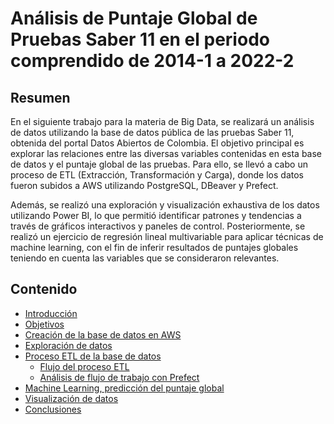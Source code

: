 # Análisis de Puntaje Global de Pruebas Saber 11 en el periodo comprendido de 2014-1 a 2022-2

## Resumen

En el siguiente trabajo para la materia de Big Data, se realizará un análisis de datos utilizando la base de datos pública de las pruebas Saber 11, obtenida del portal Datos Abiertos de Colombia. El objetivo principal es explorar las relaciones entre las diversas variables contenidas en esta base de datos y el puntaje global de las pruebas. Para ello, se llevó a cabo un proceso de ETL (Extracción, Transformación y Carga), donde los datos fueron subidos a AWS utilizando PostgreSQL, DBeaver y Prefect.

Además, se realizó una exploración y visualización exhaustiva de los datos utilizando Power BI, lo que permitió identificar patrones y tendencias a través de gráficos interactivos y paneles de control. Posteriormente, se realizó un ejercicio de regresión lineal multivariable para aplicar técnicas de machine learning, con el fin de inferir resultados de puntajes globales teniendo en cuenta las variables que se consideraron relevantes.

## Contenido

- [Introducción](introduccion.md)
- [Objetivos](objetivos.md)
- [Creación de la base de datos en AWS](bd_aws.md)
- [Exploración de datos](exploracion_datos.ipynb)
- [Proceso ETL de la base de datos](etl.md)
  - [Flujo del proceso ETL](etl/etl_analitica.ipynb)
  - [Análisis de flujo de trabajo con Prefect](etl/prefect.md)
- [Machine Learning, predicción del puntaje global](flujo_ml.ipynb)
- [Visualización de datos](visualizacion.md)
- [Conclusiones](conclusiones.md)
